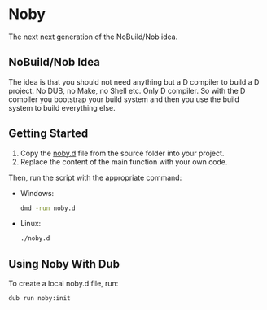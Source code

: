 # Noby

The next next generation of the NoBuild/Nob idea.

## NoBuild/Nob Idea

The idea is that you should not need anything but a D compiler to build a D project.
No DUB, no Make, no Shell etc. Only D compiler.
So with the D compiler you bootstrap your build system and then you use the build system to build everything else.

## Getting Started

1. Copy the [noby.d](source/noby.d) file from the source folder into your project.
2. Replace the content of the main function with your own code.

Then, run the script with the appropriate command:

* Windows:

    ```cmd
    dmd -run noby.d
    ```

* Linux:

    ```cmd
    ./noby.d
    ```

## Using Noby With Dub

To create a local noby.d file, run:

```cmd
dub run noby:init
```
